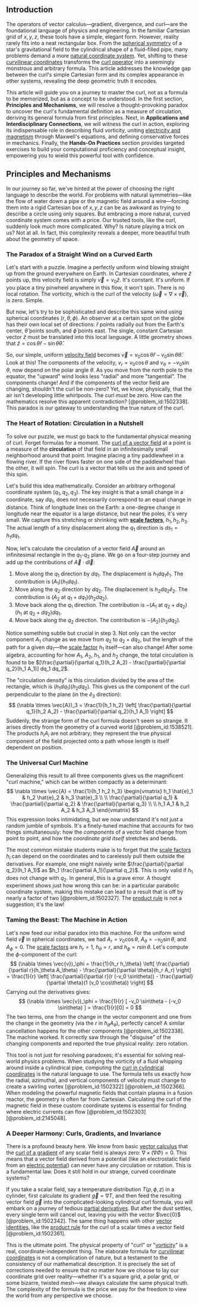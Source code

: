 ## Introduction
The operators of vector calculus—gradient, divergence, and curl—are the foundational language of physics and engineering. In the familiar Cartesian grid of $x, y, z$, these tools have a simple, elegant form. However, reality rarely fits into a neat rectangular box. From the [spherical symmetry](@article_id:272358) of a star's gravitational field to the cylindrical shape of a fluid-filled pipe, many problems demand a more [natural coordinate system](@article_id:168453). Yet, shifting to these [curvilinear coordinates](@article_id:178041) transforms the [curl operator](@article_id:184490) into a seemingly monstrous and arbitrary formula. This article addresses the knowledge gap between the curl's simple Cartesian form and its complex appearance in other systems, revealing the deep geometric truth it encodes.

This article will guide you on a journey to master the curl, not as a formula to be memorized, but as a concept to be understood. In the first section, **Principles and Mechanisms**, we will resolve a thought-provoking paradox to uncover the curl's fundamental definition as a measure of circulation, deriving its general formula from first principles. Next, in **Applications and Interdisciplinary Connections**, we will witness the curl in action, exploring its indispensable role in describing fluid vorticity, uniting [electricity and magnetism](@article_id:184104) through Maxwell's equations, and defining conservative forces in mechanics. Finally, the **Hands-On Practices** section provides targeted exercises to build your computational proficiency and conceptual insight, empowering you to wield this powerful tool with confidence.

## Principles and Mechanisms

In our journey so far, we've hinted at the power of choosing the right language to describe the world. For problems with natural symmetries—like the flow of water down a pipe or the magnetic field around a wire—forcing them into a rigid Cartesian box of $x, y, z$ can be as awkward as trying to describe a circle using only squares. But embracing a more natural, curved coordinate system comes with a price. Our trusted tools, like the curl, suddenly look much more complicated. Why? Is nature playing a trick on us? Not at all. In fact, this complexity reveals a deeper, more beautiful truth about the geometry of space.

### The Paradox of a Straight Wind on a Curved Earth

Let's start with a puzzle. Imagine a perfectly uniform wind blowing straight up from the ground everywhere on Earth. In Cartesian coordinates, where $\hat{z}$ points up, this velocity field is simply $\vec{v} = v_0 \hat{z}$. It's constant. It's uniform. If you place a tiny pinwheel anywhere in this flow, it won't spin. There is no local rotation. The vorticity, which is the curl of the velocity ($\vec{\omega} = \nabla \times \vec{v}$), is zero. Simple.

But now, let's try to be sophisticated and describe this same wind using spherical coordinates $(r, \theta, \phi)$. An observer at a certain spot on the globe has their own local set of directions: $\hat{r}$ points radially out from the Earth's center, $\hat{\theta}$ points south, and $\hat{\phi}$ points east. The single, constant Cartesian vector $\hat{z}$ must be translated into this local language. A little geometry shows that $\hat{z} = \cos\theta \hat{r} - \sin\theta \hat{\theta}$.

So, our simple, uniform [velocity field](@article_id:270967) becomes $\vec{v} = v_0 \cos\theta \hat{r} - v_0 \sin\theta \hat{\theta}$. Look at this! The components of the velocity, $v_r = v_0 \cos\theta$ and $v_{\theta} = -v_0 \sin\theta$, now depend on the polar angle $\theta$. As you move from the north pole to the equator, the "upward" wind looks less "radial" and more "tangential". The components change! And if the components of the vector field are changing, shouldn't the curl be non-zero? Yet, we know, physically, that the air isn't developing little whirlpools. The curl *must* be zero. How can the mathematics resolve this apparent contradiction? [@problem_id:1502338]. This paradox is our gateway to understanding the true nature of the curl.

### The Heart of Rotation: Circulation in a Nutshell

To solve our puzzle, we must go back to the fundamental physical meaning of curl. Forget formulas for a moment. The [curl of a vector field](@article_id:145661) at a point is a measure of the **circulation** of that field in an infinitesimally small neighborhood around that point. Imagine placing a tiny paddlewheel in a flowing river. If the river flows faster on one side of the paddlewheel than the other, it will spin. The curl is a vector that tells us the axis and speed of this spin.

Let's build this idea mathematically. Consider an arbitrary orthogonal coordinate system $(q_1, q_2, q_3)$. The key insight is that a small change in a coordinate, say $dq_1$, does not necessarily correspond to an equal change in distance. Think of longitude lines on the Earth: a one-degree change in longitude near the equator is a large distance, but near the poles, it's very small. We capture this stretching or shrinking with **[scale factors](@article_id:266184)**, $h_1, h_2, h_3$. The actual length of a tiny displacement along the $q_1$ direction is $ds_1 = h_1 dq_1$.

Now, let's calculate the circulation of a vector field $\vec{A}$ around an infinitesimal rectangle in the $q_1$-$q_2$ plane. We go on a four-step journey and add up the contributions of $\vec{A} \cdot d\vec{l}$:
1.  Move along the $q_1$ direction by $dq_1$. The displacement is $h_1 dq_1 \hat{e}_1$. The contribution is $(A_1)(h_1 dq_1)$.
2.  Move along the $q_2$ direction by $dq_2$. The displacement is $h_2 dq_2 \hat{e}_2$. The contribution is $(A_2 \text{ at } q_1+dq_1)(h_2 dq_2)$.
3.  Move back along the $q_1$ direction. The contribution is $-(A_1 \text{ at } q_2+dq_2)(h_1 \text{ at } q_2+dq_2) dq_1$.
4.  Move back along the $q_2$ direction. The contribution is $-(A_2)(h_2 dq_2)$.

Notice something subtle but crucial in step 3. Not only can the vector component $A_1$ change as we move from $q_2$ to $q_2+dq_2$, but the length of the path for a given $dq_1$—the [scale factor](@article_id:157179) $h_1$ itself—can also change! After some algebra, accounting for how $A_1$, $A_2$, $h_1$, and $h_2$ change, the total circulation is found to be $[\frac{\partial}{\partial q_1}(h_2 A_2) - \frac{\partial}{\partial q_2}(h_1 A_1)] dq_1 dq_2$.

The "circulation density" is this circulation divided by the area of the rectangle, which is $(h_1 dq_1)(h_2 dq_2)$. This gives us the component of the curl perpendicular to the plane (in the $\hat{e}_3$ direction):
$$ (\nabla \times \vec{A})_3 = \frac{1}{h_1 h_2} \left[ \frac{\partial}{\partial q_1}(h_2 A_2) - \frac{\partial}{\partial q_2}(h_1 A_1) \right] $$
Suddenly, the strange form of the curl formula doesn't seem so strange. It arises directly from the geometry of a curved world [@problem_id:1538521]. The products $h_i A_i$ are not arbitrary; they represent the true physical component of the field projected onto a path whose length is itself dependent on position.

### The Universal Curl Machine

Generalizing this result to all three components gives us the magnificent "curl machine," which can be written compactly as a determinant:
$$ \nabla \times \vec{A} = \frac{1}{h_1 h_2 h_3} \begin{vmatrix} h_1 \hat{e}_1 & h_2 \hat{e}_2 & h_3 \hat{e}_3 \\ \\ \frac{\partial}{\partial q_1} & \frac{\partial}{\partial q_2} & \frac{\partial}{\partial q_3} \\ \\ h_1 A_1 & h_2 A_2 & h_3 A_3 \end{vmatrix} $$
This expression looks intimidating, but we now understand it's not just a random jumble of symbols. It's a finely-tuned machine that accounts for two things simultaneously: how the *components* of a vector field change from point to point, and how the *coordinate grid itself* stretches and bends.

The most common mistake students make is to forget that the [scale factors](@article_id:266184) $h_i$ can depend on the coordinates and to carelessly pull them outside the derivatives. For example, one might naively write $\frac{\partial}{\partial q_2}(h_1 A_1)$ as $h_1 \frac{\partial A_1}{\partial q_2}$. This is only valid if $h_1$ does not change with $q_2$. In general, this is a grave error. A thought experiment shows just how wrong this can be: in a particular parabolic coordinate system, making this mistake can lead to a result that is off by nearly a factor of two [@problem_id:1502327]. The [product rule](@article_id:143930) is not a suggestion; it's the law!

### Taming the Beast: The Machine in Action

Let's now feed our initial paradox into this machine. For the uniform wind field $\vec{v}$ in spherical coordinates, we had $A_r = v_0 \cos\theta$, $A_\theta = -v_0 \sin\theta$, and $A_\phi = 0$. The [scale factors](@article_id:266184) are $h_r=1$, $h_\theta=r$, and $h_\phi=r\sin\theta$. Let's compute the $\phi$-component of the curl:
$$ (\nabla \times \vec{v})_\phi = \frac{1}{h_r h_\theta} \left[ \frac{\partial}{\partial r}(h_\theta A_\theta) - \frac{\partial}{\partial \theta}(h_r A_r) \right] = \frac{1}{r} \left[ \frac{\partial}{\partial r}(r (-v_0 \sin\theta)) - \frac{\partial}{\partial \theta}(1 (v_0 \cos\theta)) \right] $$
Carrying out the derivatives gives:
$$ (\nabla \times \vec{v})_\phi = \frac{1}{r} [ -v_0 \sin\theta - (-v_0 \sin\theta) ] = \frac{1}{r}[0] = 0 $$
The two terms, one from the change in the vector component and one from the change in the geometry (via the $r$ in $h_\theta A_\theta$), perfectly cancel! A similar cancellation happens for the other components [@problem_id:1502338]. The machine worked. It correctly saw through the "disguise" of the changing components and reported the true physical reality: zero rotation.

This tool is not just for resolving paradoxes; it's essential for solving real-world physics problems. When studying the vorticity of a fluid whipping around inside a cylindrical pipe, computing the [curl in cylindrical coordinates](@article_id:270161) is the natural language to use. The formula tells us exactly how the radial, azimuthal, and vertical components of velocity must change to create a swirling vortex [@problem_id:1502322] [@problem_id:1502366]. When modeling the powerful magnetic fields that contain plasma in a fusion reactor, the geometry is often far from Cartesian. Calculating the curl of the magnetic field in these custom coordinate systems is essential for finding where electric currents can flow [@problem_id:1502303] [@problem_id:2145048].

### A Deeper Harmony: Curls, Gradients, and Invariance

There is a profound beauty here. We know from basic [vector calculus](@article_id:146394) that the [curl of a gradient](@article_id:273674) of any scalar field is always zero: $\nabla \times (\nabla \Phi) = 0$. This means that a vector field derived from a potential (like an electrostatic field from an [electric potential](@article_id:267060)) can never have any circulation or rotation. This is a fundamental law. Does it still hold in our strange, curved coordinate systems?

If you take a scalar field, say a temperature distribution $T(\rho, \phi, z)$ in a cylinder, first calculate its gradient $\vec{g} = \nabla T$, and then feed the resulting vector field $\vec{g}$ into the complicated-looking cylindrical curl formula, you will embark on a journey of tedious [partial derivatives](@article_id:145786). But after the dust settles, every single term will cancel out, leaving you with the vector $\vec{0}$ [@problem_id:1502342]. The same thing happens with other [vector identities](@article_id:273447), like the [product rule](@article_id:143930) for the curl of a scalar times a vector field [@problem_id:1502361].

This is the ultimate point. The physical property of "curl" or "[vorticity](@article_id:142253)" is a real, coordinate-independent thing. The elaborate formula for [curvilinear coordinates](@article_id:178041) is not a complication of nature, but a testament to the consistency of our mathematical description. It is precisely the set of corrections needed to ensure that no matter how we choose to lay our coordinate grid over reality—whether it's a square grid, a polar grid, or some bizarre, twisted mesh—we always calculate the same physical truth. The complexity of the formula is the price we pay for the freedom to view the world from any perspective we choose.